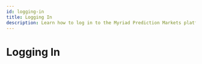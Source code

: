 ```yaml
---
id: logging-in
title: Logging In
description: Learn how to log in to the Myriad Prediction Markets platform.
---
```


# Logging In